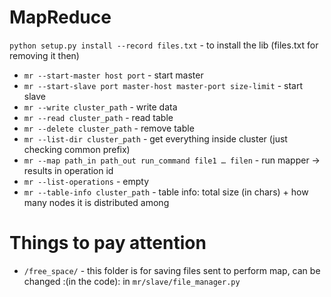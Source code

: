 # MapReduce

`python setup.py install --record files.txt` - to install the lib (files.txt for removing it then)

* `mr --start-master host port` - start master
* `mr --start-slave port master-host master-port size-limit` - start slave
* `mr --write cluster_path` - write data
* `mr --read cluster_path` - read table
* `mr --delete cluster_path` - remove table
* `mr --list-dir cluster_path` - get everything inside cluster (just checking common prefix)
* `mr --map path_in path_out run_command file1 … filen` - run mapper -> results in operation id
* `mr --list-operations` - empty
* `mr --table-info cluster_path` - table info: total size (in chars) + how many nodes it is distributed among

# Things to pay attention

- `/free_space/` - this folder is for saving files sent to perform map, can be changed :(in the code): in `mr/slave/file_manager.py`
